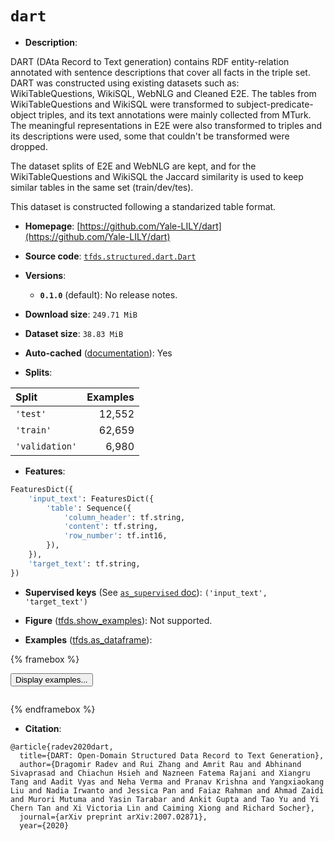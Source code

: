 <div itemscope itemtype="http://schema.org/Dataset">
  <div itemscope itemprop="includedInDataCatalog" itemtype="http://schema.org/DataCatalog">
    <meta itemprop="name" content="TensorFlow Datasets" />
  </div>
  <meta itemprop="name" content="dart" />
  <meta itemprop="description" content="DART (DAta Record to Text generation) contains RDF entity-relation annotated&#10;with sentence descriptions that cover all facts in the triple set. DART was&#10;constructed using existing datasets such as: WikiTableQuestions, WikiSQL, WebNLG&#10;and Cleaned E2E. The tables from WikiTableQuestions and WikiSQL were transformed&#10;to subject-predicate-object triples, and its text annotations were mainly&#10;collected from MTurk. The meaningful representations in E2E were also&#10;transformed to triples and its descriptions were used, some that couldn&#x27;t be&#10;transformed were dropped.&#10;&#10;The dataset splits of E2E and WebNLG are kept, and for the WikiTableQuestions&#10;and WikiSQL the Jaccard similarity is used to keep similar tables in the same&#10;set (train/dev/tes).&#10;&#10;This dataset is constructed following a standarized table format.&#10;&#10;To use this dataset:&#10;&#10;```python&#10;import tensorflow_datasets as tfds&#10;&#10;ds = tfds.load(&#x27;dart&#x27;, split=&#x27;train&#x27;)&#10;for ex in ds.take(4):&#10;  print(ex)&#10;```&#10;&#10;See [the guide](https://www.tensorflow.org/datasets/overview) for more&#10;informations on [tensorflow_datasets](https://www.tensorflow.org/datasets).&#10;&#10;" />
  <meta itemprop="url" content="https://www.tensorflow.org/datasets/catalog/dart" />
  <meta itemprop="sameAs" content="https://github.com/Yale-LILY/dart" />
  <meta itemprop="citation" content="@article{radev2020dart,&#10;  title={DART: Open-Domain Structured Data Record to Text Generation},&#10;  author={Dragomir Radev and Rui Zhang and Amrit Rau and Abhinand Sivaprasad and Chiachun Hsieh and Nazneen Fatema Rajani and Xiangru Tang and Aadit Vyas and Neha Verma and Pranav Krishna and Yangxiaokang Liu and Nadia Irwanto and Jessica Pan and Faiaz Rahman and Ahmad Zaidi and Murori Mutuma and Yasin Tarabar and Ankit Gupta and Tao Yu and Yi Chern Tan and Xi Victoria Lin and Caiming Xiong and Richard Socher},&#10;  journal={arXiv preprint arXiv:2007.02871},&#10;  year={2020}" />
</div>

# `dart`

*   **Description**:

DART (DAta Record to Text generation) contains RDF entity-relation annotated
with sentence descriptions that cover all facts in the triple set. DART was
constructed using existing datasets such as: WikiTableQuestions, WikiSQL, WebNLG
and Cleaned E2E. The tables from WikiTableQuestions and WikiSQL were transformed
to subject-predicate-object triples, and its text annotations were mainly
collected from MTurk. The meaningful representations in E2E were also
transformed to triples and its descriptions were used, some that couldn't be
transformed were dropped.

The dataset splits of E2E and WebNLG are kept, and for the WikiTableQuestions
and WikiSQL the Jaccard similarity is used to keep similar tables in the same
set (train/dev/tes).

This dataset is constructed following a standarized table format.

*   **Homepage**:
    [https://github.com/Yale-LILY/dart](https://github.com/Yale-LILY/dart)

*   **Source code**:
    [`tfds.structured.dart.Dart`](https://github.com/tensorflow/datasets/tree/master/tensorflow_datasets/structured/dart/dart.py)

*   **Versions**:

    *   **`0.1.0`** (default): No release notes.

*   **Download size**: `249.71 MiB`

*   **Dataset size**: `38.83 MiB`

*   **Auto-cached**
    ([documentation](https://www.tensorflow.org/datasets/performances#auto-caching)):
    Yes

*   **Splits**:

Split          | Examples
:------------- | -------:
`'test'`       | 12,552
`'train'`      | 62,659
`'validation'` | 6,980

*   **Features**:

```python
FeaturesDict({
    'input_text': FeaturesDict({
        'table': Sequence({
            'column_header': tf.string,
            'content': tf.string,
            'row_number': tf.int16,
        }),
    }),
    'target_text': tf.string,
})
```

*   **Supervised keys** (See
    [`as_supervised` doc](https://www.tensorflow.org/datasets/api_docs/python/tfds/load#args)):
    `('input_text', 'target_text')`

*   **Figure**
    ([tfds.show_examples](https://www.tensorflow.org/datasets/api_docs/python/tfds/visualization/show_examples)):
    Not supported.

*   **Examples**
    ([tfds.as_dataframe](https://www.tensorflow.org/datasets/api_docs/python/tfds/as_dataframe)):

<!-- mdformat off(HTML should not be auto-formatted) -->

{% framebox %}

<button id="displaydataframe">Display examples...</button>
<div id="dataframecontent" style="overflow-x:scroll"></div>
<script src="https://www.gstatic.com/external_hosted/jquery2.min.js"></script>
<script>
var url = "https://storage.googleapis.com/tfds-data/visualization/dataframe/dart-0.1.0.html";
$(document).ready(() => {
  $("#displaydataframe").click((event) => {
    // Disable the button after clicking (dataframe loaded only once).
    $("#displaydataframe").prop("disabled", true);

    // Pre-fetch and display the content
    $.get(url, (data) => {
      $("#dataframecontent").html(data);
    }).fail(() => {
      $("#dataframecontent").html(
        'Error loading examples. If the error persist, please open '
        + 'a new issue.'
      );
    });
  });
});
</script>

{% endframebox %}

<!-- mdformat on -->

*   **Citation**:

```
@article{radev2020dart,
  title={DART: Open-Domain Structured Data Record to Text Generation},
  author={Dragomir Radev and Rui Zhang and Amrit Rau and Abhinand Sivaprasad and Chiachun Hsieh and Nazneen Fatema Rajani and Xiangru Tang and Aadit Vyas and Neha Verma and Pranav Krishna and Yangxiaokang Liu and Nadia Irwanto and Jessica Pan and Faiaz Rahman and Ahmad Zaidi and Murori Mutuma and Yasin Tarabar and Ankit Gupta and Tao Yu and Yi Chern Tan and Xi Victoria Lin and Caiming Xiong and Richard Socher},
  journal={arXiv preprint arXiv:2007.02871},
  year={2020}
```
